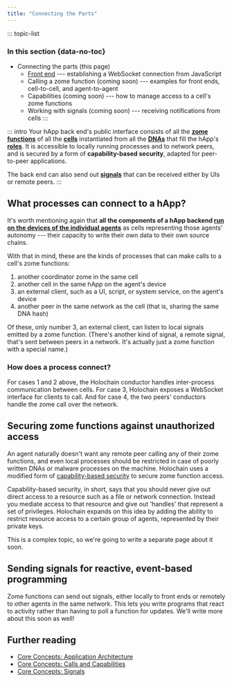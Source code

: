 ```yaml
---
title: "Connecting the Parts"
---
```


::: topic-list
### In this section {data-no-toc}

* Connecting the parts (this page)
    * [Front end](/build/connecting-a-front-end/) --- establishing a WebSocket connection from JavaScript
    * Calling a zome function (coming soon) --- examples for front ends, cell-to-cell, and agent-to-agent
    * Capabilities (coming soon) --- how to manage access to a cell's zome functions
    * Working with signals (coming soon) --- receiving notifications from cells
:::

::: intro
Your hApp back end's public interface consists of all the [**zome functions**](/build/zome-functions/) of all the [**cells**](/concepts/2_application_architecture/#cell) instantiated from all the [**DNAs**](/build/dnas/) that fill the hApp's [**roles**](/build/application-structure/#happ). It is accessible to locally running processes and to network peers, and is secured by a form of **capability-based security**<!--TODO: link to that page when it's written. -->, adapted for peer-to-peer applications.

The back end can also send out [**signals**](/concepts/9_signals/)<!--TODO: change this to build guide link when signals is written--> that can be received either by UIs or remote peers.
:::

## What processes can connect to a hApp?

It's worth mentioning again that **all the components of a hApp backend [run on the devices of the individual agents](/build/application-structure/#local)** as cells representing those agents' autonomy --- their capacity to write their own data to their own source chains.

With that in mind, these are the kinds of processes that can make calls to a cell's zome functions:

1. another coordinator zome in the same cell
2. another cell in the same hApp on the agent's device
3. an external client, such as a UI, script, or system service, on the agent's device
4. another peer in the same network as the cell (that is, sharing the same DNA hash)

Of these, only number 3, an external client, can listen to local signals emitted by a zome function. (There's another kind of signal, a remote signal, that's sent between peers in a network. It's actually just a zome function with a special name.)

### How does a process connect?

For cases 1 and 2 above, the Holochain conductor handles inter-process communication between cells. For case 3, Holochain exposes a WebSocket interface for clients to call. And for case 4, the two peers' conductors handle the zome call over the network.

## Securing zome functions against unauthorized access

An agent naturally doesn't want any remote peer calling any of their zome functions, and even local processes should be restricted in case of poorly written DNAs or malware processes on the machine. Holochain uses a modified form of [capability-based security](https://en.wikipedia.org/wiki/Capability-based_security) to secure zome function access.

Capability-based security, in short, says that you should never give out direct access to a resource such as a file or network connection. Instead you mediate access to that resource and give out 'handles' that represent a set of privileges. Holochain expands on this idea by adding the ability to restrict resource access to a certain group of agents, represented by their private keys.

This is a complex topic, so we're going to write a separate page about it soon.<!-- TODO: link when ready -->

## Sending signals for reactive, event-based programming

Zome functions can send out signals, either locally to front ends or remotely to other agents in the same network. This lets you write programs that react to activity rather than having to poll a function for updates. We'll write more about this soon as well!<!--TODO: link when ready-->

## Further reading

* [Core Concepts: Application Architecture](/concepts/2_application_architecture/)
* [Core Concepts: Calls and Capabilities](/concepts/8_calls_capabilities/)
* [Core Concepts: Signals](/concepts/9_signals/)